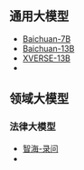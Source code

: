 


## 通用大模型

- [Baichuan-7B](https://github.com/baichuan-inc/baichuan-7B)
- [Baichuan-13B](https://github.com/baichuan-inc/Baichuan-13B)
- [XVERSE-13B](https://github.com/xverse-ai/XVERSE-13B)
- 

## 领域大模型

### 法律大模型
- [智海-录问](https://github.com/zhihaiLLM/wisdomInterrogatory)
- 
